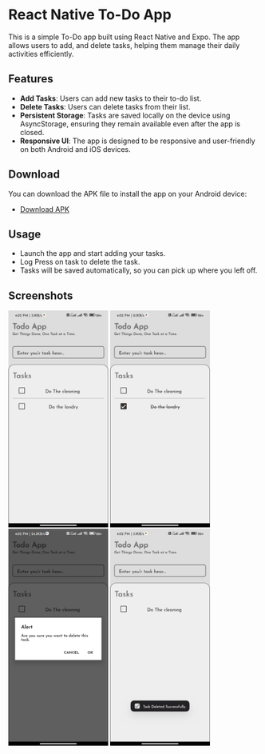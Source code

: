 # React Native To-Do App

This is a simple To-Do app built using React Native and Expo. The app allows users to add, and delete tasks, helping them manage their daily activities efficiently.

## Features

- **Add Tasks**: Users can add new tasks to their to-do list.
- **Delete Tasks**: Users can delete tasks from their list.
- **Persistent Storage**: Tasks are saved locally on the device using AsyncStorage, ensuring they remain available even after the app is closed.
- **Responsive UI**: The app is designed to be responsive and user-friendly on both Android and iOS devices.

## Download

You can download the APK file to install the app on your Android device:

- [Download APK](https://expo.dev/artifacts/eas/qnBKZhewcexqvN2e62gJK2.apk)

## Usage

- Launch the app and start adding your tasks.
- Log Press on task to delete the task.
- Tasks will be saved automatically, so you can pick up where you left off.

## Screenshots

<img src="./assets///screenShot/1.jpg" width="200">
<img src="./assets///screenShot/2.jpg" width="200">

<img src="./assets///screenShot/3.jpg" width="200">
<img src="./assets///screenShot/4.jpg" width="200">

